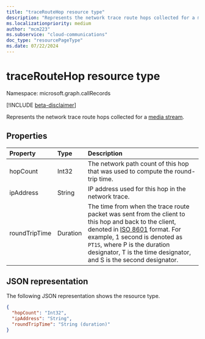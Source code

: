```yaml
---
title: "traceRouteHop resource type"
description: "Represents the network trace route hops collected for a media stream."
ms.localizationpriority: medium
author: "mcm223"
ms.subservice: "cloud-communications"
doc_type: "resourcePageType"
ms.date: 07/22/2024
---
```


# traceRouteHop resource type

Namespace: microsoft.graph.callRecords

[!INCLUDE [beta-disclaimer](../../includes/beta-disclaimer.md)]

Represents the network trace route hops collected for a [media stream](callrecords-mediastream.md).

## Properties

| Property     | Type        | Description |
|:-------------|:------------|:------------|
|hopCount|Int32|The network path count of this hop that was used to compute the round-trip time.|
|ipAddress|String|IP address used for this hop in the network trace.|
|roundTripTime|Duration|The time from when the trace route packet was sent from the client to this hop and back to the client, denoted in [ISO 8601][] format. For example, 1 second is denoted as `PT1S`, where P is the duration designator, T is the time designator, and S is the second designator.|

## JSON representation

The following JSON representation shows the resource type.

<!-- {
  "blockType": "resource",
  "@odata.type": "microsoft.graph.callRecords.traceRouteHop"
}-->

```json
{
  "hopCount": "Int32",
  "ipAddress": "String",
  "roundTripTime": "String (duration)"
}
```

[ISO 8601]: https://www.iso.org/iso/iso8601
